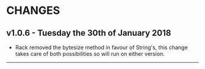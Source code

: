 # CHANGES #

## v1.0.6 - Tuesday the 30th of January 2018 ##

- Rack removed the bytesize method in favour of String's,
  this change takes care of both possibilities so will run on
  either version.

----